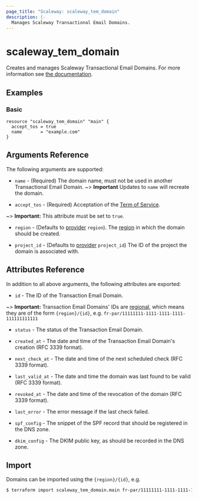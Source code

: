 ```yaml
---
page_title: "Scaleway: scaleway_tem_domain"
description: |-
  Manages Scaleway Transactional Email Domains.
---
```


# scaleway_tem_domain

Creates and manages Scaleway Transactional Email Domains.
For more information see [the documentation](https://developers.scaleway.com/en/products/transactional_email/api/).

## Examples

### Basic

```hcl
resource "scaleway_tem_domain" "main" {
  accept_tos = true
  name       = "example.com"
}
```

## Arguments Reference

The following arguments are supported:

- `name` - (Required) The domain name, must not be used in another Transactional Email Domain.
~> **Important** Updates to `name` will recreate the domain.

- `accept_tos` - (Required) Acceptation of the [Term of Service](https://tem.s3.fr-par.scw.cloud/antispam_policy.pdf).

~> **Important:**  This attribute must be set to `true`.

- `region` - (Defaults to [provider](../index.md#region) `region`). The [region](../guides/regions_and_zones.md#regions) in which the domain should be created.

- `project_id` - (Defaults to [provider](../index.md#project_id) `project_id`) The ID of the project the domain is associated with.

## Attributes Reference

In addition to all above arguments, the following attributes are exported:

- `id` - The ID of the Transaction Email Domain.

~> **Important:** Transaction Email Domains' IDs are [regional](../guides/regions_and_zones.md#resource-ids), which means they are of the form `{region}/{id}`, e.g. `fr-par/11111111-1111-1111-1111-111111111111`

- `status` - The status of the Transaction Email Domain.

- `created_at` - The date and time of the Transaction Email Domain's creation (RFC 3339 format).

- `next_check_at` - The date and time of the next scheduled check (RFC 3339 format).

- `last_valid_at` - The date and time the domain was last found to be valid (RFC 3339 format).

- `revoked_at` - The date and time of the revocation of the domain (RFC 3339 format).

- `last_error` - The error message if the last check failed.

- `spf_config` - The snippet of the SPF record that should be registered in the DNS zone.

- `dkim_config` - The DKIM public key, as should be recorded in the DNS zone.

## Import

Domains can be imported using the `{region}/{id}`, e.g.

```bash
$ terraform import scaleway_tem_domain.main fr-par/11111111-1111-1111-1111-111111111111
```
